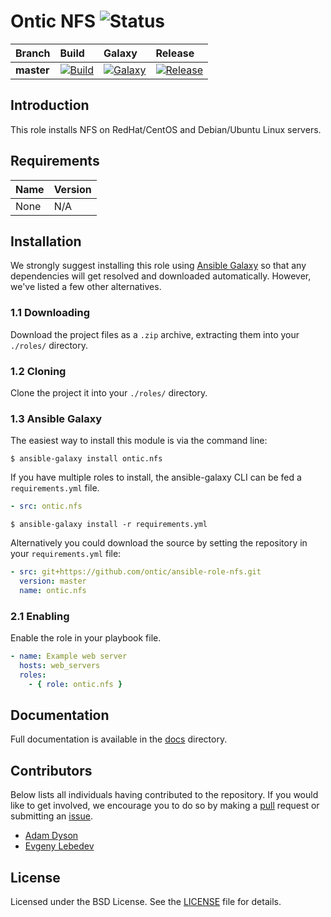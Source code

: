 # Ontic NFS ![Status](https://img.shields.io/badge/project-maintained-brightgreen.svg)

| Branch             | Build               | Galaxy              | Release              |
| :----------------- | :------------------ | :------------------ | :------------------- |
| **master**         | [![Build](https://img.shields.io/travis/ontic/ansible-role-nfs/master.svg)](https://travis-ci.org/ontic/ansible-role-nfs) | [![Galaxy](https://img.shields.io/badge/galaxy-ontic.nfs-blue.svg)](https://galaxy.ansible.com/ontic/nfs/) | [![Release](https://img.shields.io/github/release/ontic/ansible-role-nfs.svg)](https://github.com/ontic/ansible-role-nfs/releases) |

## Introduction

This role installs NFS on RedHat/CentOS and Debian/Ubuntu Linux servers.

## Requirements

| Name                                                                                          | Version       |
| :-------------------------------------------------------------------------------------------- | :------------ |
None                                                                                            | N/A           |


## Installation

We strongly suggest installing this role using [Ansible Galaxy](https://galaxy.ansible.com) so that any dependencies
will get resolved and downloaded automatically. However, we've listed a few other alternatives.

### 1.1 Downloading

Download the project files as a `.zip` archive, extracting them into your `./roles/` directory.

### 1.2 Cloning

Clone the project it into your `./roles/` directory.

### 1.3 Ansible Galaxy

The easiest way to install this module is via the command line:

```
$ ansible-galaxy install ontic.nfs
```

If you have multiple roles to install, the ansible-galaxy CLI can be fed a `requirements.yml` file.

```yml
- src: ontic.nfs
```

```
$ ansible-galaxy install -r requirements.yml
```

Alternatively you could download the source by setting the repository in your `requirements.yml` file:

```yml
- src: git+https://github.com/ontic/ansible-role-nfs.git
  version: master
  name: ontic.nfs
```

### 2.1 Enabling

Enable the role in your playbook file.

```yml
- name: Example web server
  hosts: web_servers
  roles:
    - { role: ontic.nfs }
```

## Documentation

Full documentation is available in the [docs](/docs) directory.

## Contributors

Below lists all individuals having contributed to the repository. If you would like to get involved, we encourage
you to do so by making a [pull](../../pulls) request or submitting an [issue](../../issues).

* [Adam Dyson](https://github.com/adamdyson)
* [Evgeny Lebedev](https://github.com/lebe-dev)

## License

Licensed under the BSD License. See the [LICENSE](/LICENSE) file for details.